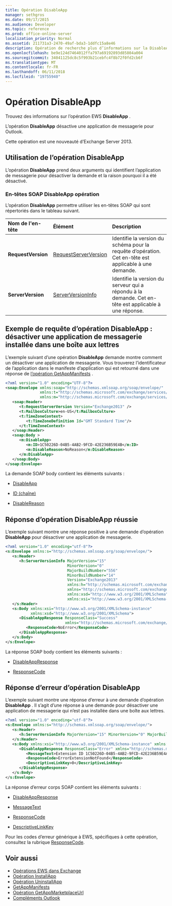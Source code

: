 ```yaml
---
title: Opération DisableApp
manager: sethgros
ms.date: 09/17/2015
ms.audience: Developer
ms.topic: reference
ms.prod: office-online-server
localization_priority: Normal
ms.assetid: 211731a3-2470-49af-bda3-1ddfc15a8e46
description: Opération de recherche plus d’informations sur la DisableApp EWS.
ms.openlocfilehash: be9e124d7464012ffa797a69192893d85804a004
ms.sourcegitcommit: 34041125dc8c5f993b21cebfc4f8b72f0fd2cb6f
ms.translationtype: MT
ms.contentlocale: fr-FR
ms.lasthandoff: 06/11/2018
ms.locfileid: "19755940"
---
```

# <a name="disableapp-operation"></a>Opération DisableApp

Trouvez des informations sur l’opération EWS **DisableApp** . 
  
L’opération **DisableApp** désactive une application de messagerie pour Outlook. 
  
Cette opération est une nouveauté d’Exchange Server 2013.
  
## <a name="using-the-disableapp-operation"></a>Utilisation de l’opération DisableApp

L’opération **DisableApp** prend deux arguments qui identifient l’application de messagerie pour désactiver la demande et la raison pourquoi il a été désactivé. 
  
### <a name="disableapp-operation-soap-headers"></a>En-têtes SOAP DisableApp opération

L’opération **DisableApp** permettre utiliser les en-têtes SOAP qui sont répertoriés dans le tableau suivant. 
  
|**Nom de l'en-tête**|**Élément**|**Description**|
|:-----|:-----|:-----|
|**RequestVersion** <br/> |[RequestServerVersion](requestserverversion.md) <br/> |Identifie la version du schéma pour la requête d’opération. Cet en-tête est applicable à une demande.  <br/> |
|**ServerVersion** <br/> |[ServerVersionInfo](serverversioninfo.md) <br/> |Identifie la version du serveur qui a répondu à la demande. Cet en-tête est applicable à une réponse.  <br/> |
   
## <a name="disableapp-operation-request-example-disable-a-mail-app-installed-in-a-mailbox"></a>Exemple de requête d’opération DisableApp : désactiver une application de messagerie installée dans une boîte aux lettres

L’exemple suivant d’une opération **DisableApp** demande montre comment un désactiver une application de messagerie. Vous trouverez l’identificateur de l’application dans le manifeste d’application qui est retourné dans une réponse de [l’opération GetAppManifests](getappmanifests-operation.md) . 
  
```XML
<?xml version="1.0" encoding="UTF-8"?>
<soap:Envelope xmlns:soap="http://schemas.xmlsoap.org/soap/envelope/"
               xmlns:t="http://schemas.microsoft.com/exchange/services/2006/types"
               xmlns:m="http://schemas.microsoft.com/exchange/services/2006/messages">
   <soap:Header>
      <t:RequestServerVersion Version="Exchange2013" />
      <t:MailboxCulture>en-US</t:MailboxCulture>
      <t:TimeZoneContext>
         <t:TimeZoneDefinition Id="GMT Standard Time"/>
      </t:TimeZoneContext>
   </soap:Header>
   <soap:Body >
      <m:DisableApp>
         <m:ID>1C50226D-04B5-4AB2-9FCD-42E236B59E4B</m:ID>
         <m:DisableReason>NoReason</m:DisableReason>
      </m:DisableApp>
   </soap:Body>
</soap:Envelope>
```

La demande SOAP body contient les éléments suivants :
  
- [DisableApp](disableapp.md)
    
- [ID (chaîne)](id-string.md)
    
- [DisableReason](disablereason.md)
    
## <a name="successful-disableapp-operation-response"></a>Réponse d’opération DisableApp réussie

L’exemple suivant montre une réponse positive à une demande d’opération **DisableApp** pour désactiver une application de messagerie. 
  
```XML
<?xml version="1.0" encoding="utf-8"?>
<s:Envelope xmlns:s="http://schemas.xmlsoap.org/soap/envelope/">
   <s:Header>
      <h:ServerVersionInfo MajorVersion="15" 
                           MinorVersion="0" 
                           MajorBuildNumber="556" 
                           MinorBuildNumber="14" 
                           Version="Exchange2013" 
                           xmlns:h="http://schemas.microsoft.com/exchange/services/2006/types" 
                           xmlns="http://schemas.microsoft.com/exchange/services/2006/types" 
                           xmlns:xsd="http://www.w3.org/2001/XMLSchema" 
                           xmlns:xsi="http://www.w3.org/2001/XMLSchema-instance"/>
   </s:Header>
   <s:Body xmlns:xsi="http://www.w3.org/2001/XMLSchema-instance" 
           xmlns:xsd="http://www.w3.org/2001/XMLSchema">
      <DisableAppResponse ResponseClass="Success" 
                          xmlns="http://schemas.microsoft.com/exchange/services/2006/messages">
         <ResponseCode>NoError</ResponseCode>
      </DisableAppResponse>
   </s:Body>
</s:Envelope>
```

La réponse SOAP body contient les éléments suivants :
  
- [DisableAppResponse](disableappresponse.md)
    
- [ResponseCode](responsecode.md)
    
## <a name="disableapp-operation-error-response"></a>Réponse d’erreur d’opération DisableApp

L’exemple suivant montre une réponse d’erreur à une demande d’opération **DisableApp** . Il s’agit d’une réponse à une demande pour désactiver une application de messagerie qui n’est pas installée dans une boîte aux lettres. 
  
```XML
<?xml version="1.0" encoding="utf-8"?>
<s:Envelope xmlns:s="http://schemas.xmlsoap.org/soap/envelope/">
   <s:Header>
      <h:ServerVersionInfo MajorVersion="15" MinorVersion="0" MajorBuildNumber="556" MinorBuildNumber="14" Version="Exchange2013" xmlns:h="http://schemas.microsoft.com/exchange/services/2006/types" xmlns="http://schemas.microsoft.com/exchange/services/2006/types" xmlns:xsd="http://www.w3.org/2001/XMLSchema" xmlns:xsi="http://www.w3.org/2001/XMLSchema-instance"/>
   </s:Header>
   <s:Body xmlns:xsi="http://www.w3.org/2001/XMLSchema-instance" xmlns:xsd="http://www.w3.org/2001/XMLSchema">
      <DisableAppResponse ResponseClass="Error" xmlns="http://schemas.microsoft.com/exchange/services/2006/messages">
         <MessageText>Extension ID 1C50226D-04B5-4AB2-9FCD-42E236B59E4A can't be found.</MessageText>
         <ResponseCode>ErrorExtensionNotFound</ResponseCode>
         <DescriptiveLinkKey>0</DescriptiveLinkKey>
      </DisableAppResponse>
   </s:Body>
</s:Envelope>
```

La réponse d’erreur corps SOAP contient les éléments suivants :
  
- [DisableAppResponse](disableappresponse.md)
    
- [MessageText](messagetext.md)
    
- [ResponseCode](responsecode.md)
    
- [DescriptiveLinkKey](descriptivelinkkey.md)
    
Pour les codes d’erreur générique à EWS, spécifiques à cette opération, consultez la rubrique [ResponseCode](responsecode.md).
  
## <a name="see-also"></a>Voir aussi

- [Opérations EWS dans Exchange](ews-operations-in-exchange.md)   
- [Opération InstallApp](installapp-operation.md)   
- [Opération UninstallApp](uninstallapp-operation.md)   
- [GetAppManifests](getappmanifests.md)   
- [Opération GetAppMarketplaceUrl](getappmarketplaceurl-operation.md)   
- [Compléments Outlook](http://msdn.microsoft.com/library/71e64bc9-e347-4f5d-8948-0a47b5dd93e6%28Office.15%29.aspx)
    

